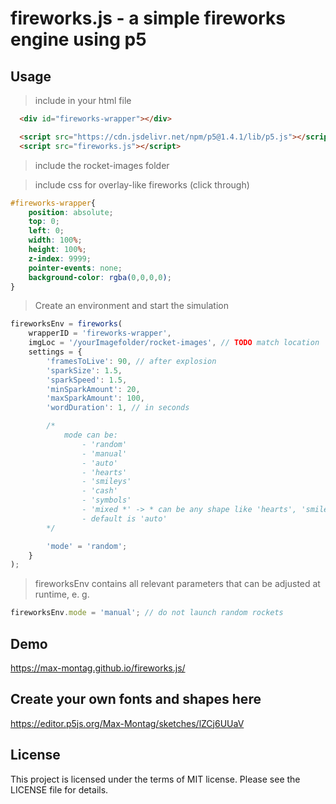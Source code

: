 # fireworks.js - a simple fireworks engine using p5

## Usage

> include in your html file

```html
  <div id="fireworks-wrapper"></div>

  <script src="https://cdn.jsdelivr.net/npm/p5@1.4.1/lib/p5.js"></script>
  <script src="fireworks.js"></script>
```

> include the rocket-images folder

> include css for overlay-like fireworks (click through)
```css
#fireworks-wrapper{
    position: absolute;
    top: 0;
    left: 0;
    width: 100%;
    height: 100%;
    z-index: 9999;
    pointer-events: none;
    background-color: rgba(0,0,0,0);
}
```

> Create an environment and start the simulation

```js
fireworksEnv = fireworks(
    wrapperID = 'fireworks-wrapper', 
    imgLoc = '/yourImagefolder/rocket-images', // TODO match location
    settings = {
        'framesToLive': 90, // after explosion
        'sparkSize': 1.5,
        'sparkSpeed': 1.5,
        'minSparkAmount': 20,
        'maxSparkAmount': 100,
        'wordDuration': 1, // in seconds

        /* 
            mode can be:
                - 'random'
                - 'manual'
                - 'auto'
                - 'hearts'
                - 'smileys'
                - 'cash'
                - 'symbols'
                - 'mixed *' -> * can be any shape like 'hearts', 'smileys' or 'cash'
                - default is 'auto'
        */

        'mode' = 'random';
    }
);
```

> fireworksEnv contains all relevant parameters that can be adjusted at runtime, e. g.

```js
fireworksEnv.mode = 'manual'; // do not launch random rockets
```

## Demo

https://max-montag.github.io/fireworks.js/

## Create your own fonts and shapes here

https://editor.p5js.org/Max-Montag/sketches/lZCj6UUaV


## License

This project is licensed under the terms of MIT license. Please see the LICENSE file for details.
